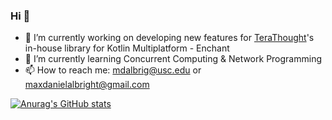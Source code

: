 ### Hi 👋

- 🔭 I’m currently working on developing new features for [TeraThought](https://github.com/TeraThought)'s in-house library for Kotlin Multiplatform - Enchant 
- 🌱 I’m currently learning Concurrent Computing & Network Programming
- 📫 How to reach me: mdalbrig@usc.edu or maxdanielalbright@gmail.com



[![Anurag's GitHub stats](https://github-readme-stats.vercel.app/api?username=maxalbright&count_private=true&show_icons=true&theme=onedark)](https://github.com/anuraghazra/github-readme-stats)



